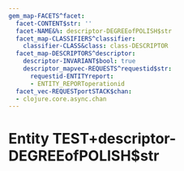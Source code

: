 ```yaml
---
gem_map-FACETS^facet:
  facet-CONTENT$str: ''
  facet-NAME&%: descriptor-DEGREEofPOLISH$str
  facet_map-CLASSIFIERS^classifier:
    classifier-CLASS&class: class-DESCRIPTOR
  facet_map-DESCRIPTORS^descriptor:
    descriptor-INVARIANT$bool: true
    descriptor_mapvec-REQUESTS^requestid$str:
      requestid-ENTITYreport:
      - ENTITY_REPORToperationid
  facet_vec-REQUESTportSTACK$chan:
  - clojure.core.async.chan
---
```

# Entity TEST+descriptor-DEGREEofPOLISH$str

